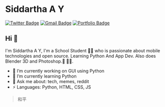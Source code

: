 # Siddartha A Y  
[![Twitter Badge](https://img.shields.io/badge/-@siddarthaay1-1ca0f1?style=flat-square&labelColor=1ca0f1&logo=twitter&logoColor=white&link=https://twitter.com/siddarthaay1)](https://twitter.com/siddarthaay1) 
[![Gmail Badge](https://img.shields.io/badge/-siddartha_ay@protonmail.com-c14438?style=flat-square&logo=Gmail&logoColor=white&link=mailto:siddartha_ay@protonmail.com)](mailto:siddartha_ay@protonmail.com)
[![Portfolio Badge](https://img.shields.io/badge/-SiddarthAA.github.io-orange?style=flat-square&logo=html5&logoColor=white&link=https://SiddarthAA.github.io)](https://SiddarthAA.github.io)

## Hi 👋
I'm Siddartha A Y, I'm a School Student 👨‍💻 who is passionate about mobile technologies and open source. Learning Python And App Dev. Also does Blender 3D and Photoshop.📸 
🏄‍♂️. 

- 🔭 I’m currently working on GUI using Python
- 🌱 I’m currently learning Python
- 💬 Ask me about: tech, memes, reddit
- ⚡ Languages: Python, HTML, CSS, JS


> 和平
